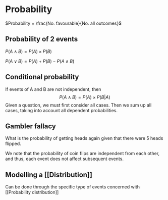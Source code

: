 # Probability

$Probability = \frac{No. favourable}{No. all outcomes}$

## Probability of 2 events

$P(A\land B)=P(A)\times P(B)$

$P(A\lor B)=P(A)+P(B)-P(A\land B)$

## Conditional probability

If events of A and B are not independent, then
$$P(A\land B)=P(A) \times P(B|A)$$
Given a question, we must first consider all cases. Then we sum up all cases, taking into account all dependent probabilities.

## Gambler fallacy

What is the probability of getting heads again given that there were 5 heads flipped.

We note that the probability of coin flips are independent from each other, and thus, each event does not affect subsequent events.

## Modelling a [[Distribution]]
Can be done through the specific type of events concerned with [[Probability distribution]]
